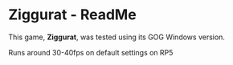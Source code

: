 # Ziggurat - ReadMe

This game, **Ziggurat**, was tested using its GOG Windows version.

Runs around 30-40fps on default settings on RP5
